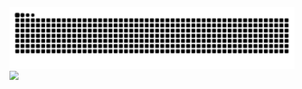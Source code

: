 <picture>
  <source media="(prefers-color-scheme: dark)" srcset="https://raw.githubusercontent.com/tbagskk/tbagskk/output/github-contribution-grid-snake-dark.svg">
  <source media="(prefers-color-scheme: light)" srcset="https://raw.githubusercontent.com/tbagskk/tbagskk/output/github-contribution-grid-snake.svg">
  <img alt="github contribution grid snake animation" src="https://raw.githubusercontent.com/tbagskk/tbagskk/output/github-contribution-grid-snake.svg">
</picture>



  <img height="500" src="https://media.giphy.com/media/11Tsyjflf2xq2A/giphy.gif"/>


